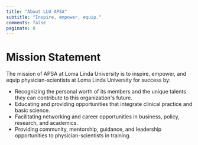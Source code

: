 ```yaml
---
title: "About LLU APSA"
subtitle: "Inspire, empower, equip."
comments: false
paginate: 0
---
```


# Mission Statement

The mission of APSA at Loma Linda University is to inspire, empower, and equip 
physician-scientists at Loma Linda University for success by:

- Recognizing the personal worth of its members and the unique talents they can 
contribute to this organization's future.
- Educating and providing opportunities that integrate clinical practice and 
basic science.
- Facilitating networking and career opportunities in business, policy, research, 
and academics.
- Providing community, mentorship, guidance, and leadership opportunities to 
physician-scientists in training.
